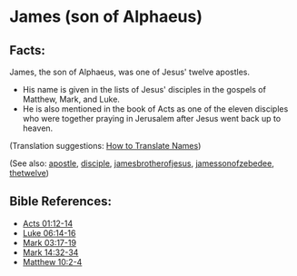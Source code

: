 # James (son of Alphaeus) #

## Facts: ##

James, the son of Alphaeus, was one of Jesus' twelve apostles.

* His name is given in the lists of Jesus' disciples in the gospels of Matthew, Mark, and Luke.
* He is also mentioned in the book of Acts as one of the eleven disciples who were together praying in Jerusalem after Jesus went back up to heaven.

(Translation suggestions: [How to Translate Names](https://git.door43.org/Door43/en-ta-translate-vol1/src/master/content/translate_names.md))

(See also: [apostle](../kt/apostle.md), [disciple](../kt/disciple.md), [jamesbrotherofjesus](../other/jamesbrotherofjesus.md), [jamessonofzebedee](../other/jamessonofzebedee.md), [thetwelve](../kt/thetwelve.md))

## Bible References: ##

* [Acts 01:12-14](https://door43.org/en/bible/notes/act/01/12)
* [Luke 06:14-16](https://door43.org/en/bible/notes/luk/06/14)
* [Mark 03:17-19](https://door43.org/en/bible/notes/mrk/03/17)
* [Mark 14:32-34](https://door43.org/en/bible/notes/mrk/14/32)
* [Matthew 10:2-4](https://door43.org/en/bible/notes/mat/10/02)
